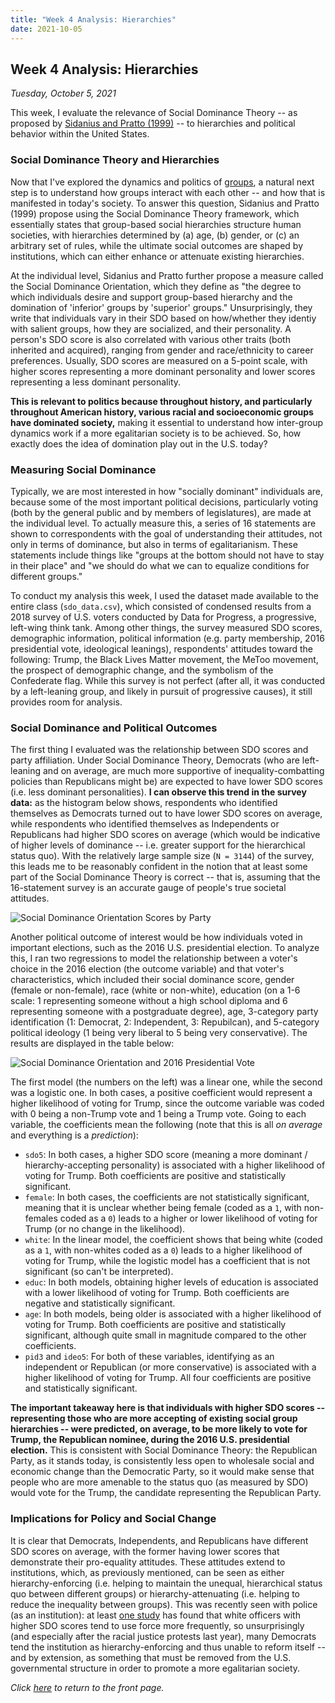 ```yaml
---
title: "Week 4 Analysis: Hierarchies"
date: 2021-10-05
---
```

## Week 4 Analysis: Hierarchies
*Tuesday, October 5, 2021*

This week, I evaluate the relevance of Social Dominance Theory -- as proposed by [Sidanius and Pratto (1999)](https://www.cambridge.org/core/books/social-dominance/ADA29C256881001463D6E2777404DB95) -- to hierarchies and political behavior within the United States.

### Social Dominance Theory and Hierarchies
Now that I've explored the dynamics and politics of [groups](https://yanxifang.github.io/Gov-1372/2021/09/28/Week-Three-Blog-Post.html), a natural next step is to understand how groups interact with each other -- and how that is manifested in today's society. To answer this question, Sidanius and Pratto (1999) propose using the Social Dominance Theory framework, which essentially states that group-based social hierarchies structure human societies, with hierarchies determined by (a) age, (b) gender, or (c) an arbitrary set of rules, while the ultimate social outcomes are shaped by institutions, which can either enhance or attenuate existing hierarchies.

At the individual level, Sidanius and Pratto further propose a measure called the Social Dominance Orientation, which they define as "the degree to which individuals desire and support group-based hierarchy and the domination of 'inferior' groups by 'superior' groups." Unsurprisingly, they write that individuals vary in their SDO based on how/whether they identiy with salient groups, how they are socialized, and their personality. A person's SDO score is also correlated with various other traits (both inherited and acquired), ranging from gender and race/ethnicity to career preferences. Usually, SDO scores are measured on a 5-point scale, with higher scores representing a more dominant personality and lower scores representing a less dominant personality.

**This is relevant to politics because throughout history, and particularly throughout American history, various racial and socioeconomic groups have dominated society,** making it essential to understand how inter-group dynamics work if a more egalitarian society is to be achieved. So, how exactly does the idea of domination play out in the U.S. today?

### Measuring Social Dominance
Typically, we are most interested in how "socially dominant" individuals are, because some of the most important political decisions, particularly voting (both by the general public and by members of legislatures), are made at the individual level. To actually measure this, a series of 16 statements are shown to correspondents with the goal of understanding their attitudes, not only in terms of dominance, but also in terms of egalitarianism. These statements include things like "groups at the bottom should not have to stay in their place" and "we should do what we can to equalize conditions for different groups."

To conduct my analysis this week, I used the dataset made available to the entire class (`sdo_data.csv`), which consisted of condensed results from a 2018 survey of U.S. voters conducted by Data for Progress, a progressive, left-wing think tank. Among other things, the survey measured SDO scores, demographic information, political information (e.g. party membership, 2016 presidential vote, ideological leanings), respondents' attitudes toward the following: Trump, the Black Lives Matter movement, the MeToo movement, the prospect of demographic change, and the symbolism of the Confederate flag. While this survey is not perfect (after all, it was conducted by a left-leaning group, and likely in pursuit of progressive causes), it still provides room for analysis.

### Social Dominance and Political Outcomes
The first thing I evaluated was the relationship between SDO scores and party affiliation. Under Social Dominance Theory, Democrats (who are left-leaning and on average, are much more supportive of inequality-combatting policies than Republicans might be) are expected to have lower SDO scores (i.e. less dominant personalities). **I can observe this trend in the survey data:** as the histogram below shows, respondents who identified themselves as Democrats turned out to have lower SDO scores on average, while respondents who identified themselves as Independents or Republicans had higher SDO scores on average (which would be indicative of higher levels of dominance -- i.e. greater support for the hierarchical status quo). With the relatively large sample size (`N = 3144`) of the survey, this leads me to be reasonably confident in the notion that at least some part of the Social Dominance Theory is correct -- that is, assuming that the 16-statement survey is an accurate gauge of people's true societal attitudes.

![Social Dominance Orientation Scores by Party](https://yanxifang.github.io/Gov-1372/images/social_dominance_byparty.png)

Another political outcome of interest would be how individuals voted in important elections, such as the 2016 U.S. presidential election. To analyze this, I ran two regressions to model the relationship between a voter's choice in the 2016 election (the outcome variable) and that voter's characteristics, which included their social dominance score,  gender (female or non-female), race (white or non-white), education (on a 1-6 scale: 1 representing someone without a high school diploma and 6 representing someone with a postgraduate degree), age, 3-category party identification (1: Democrat, 2: Independent, 3: Repubilcan), and 5-category political ideology (1 being very liberal to 5 being very conservative). The results are displayed in the table below:

![Social Dominance Orientation and 2016 Presidential Vote](https://yanxifang.github.io/Gov-1372/images/social_dominance_repvote2016.PNG)

The first model (the numbers on the left) was a linear one, while the second was a logistic one. In both cases, a positive coefficient would represent a higher likelihood of voting for Trump, since the outcome variable was coded with 0 being a non-Trump vote and 1 being a Trump vote. Going to each variable, the coefficients mean the following (note that this is all *on average* and everything is a *prediction*):

- `sdo5`: In both cases, a higher SDO score (meaning a more dominant / hierarchy-accepting personality) is associated with a higher likelihood of voting for Trump. Both coefficients are positive and statistically significant.
- `female`: In both cases, the coefficients are not statistically significant, meaning that it is unclear whether being female (coded as a `1`, with non-females coded as a `0`) leads to a higher or lower likelihood of voting for Trump (or no change in the likelihood).
- `white`: In the linear model, the coefficient shows that being white (coded as a `1`, with non-whites coded as a `0`) leads to a higher likelihood of voting for Trump, while the logistic model has a coefficient that is not significant (so can't be interpreted).
- `educ`: In both models, obtaining higher levels of education is associated with a lower likelihood of voting for Trump. Both coefficients are negative and statistically significant.
- `age`: In both models, being older is associated with a higher likelihood of voting for Trump. Both coefficients are positive and statistically significant, although quite small in magnitude compared to the other coefficients.
- `pid3` and `ideo5`: For both of these variables, identifying as an independent or Republican (or more conservative) is associated with a higher likelihood of voting for Trump. All four coefficients are positive and statistically significant.

**The important takeaway here is that individuals with higher SDO scores -- representing those who are more accepting of existing social group hierarchies -- were predicted, on average, to be more likely to vote for Trump, the Republican nominee, during the 2016 U.S. presidential election.** This is consistent with Social Dominance Theory: the Republican Party, as it stands today, is consistently less open to wholesale social and economic change than the Democratic Party, so it would make sense that people who are more amenable to the status quo (as measured by SDO) would vote for the Trump, the candidate representing the Republican Party.

### Implications for Policy and Social Change
It is clear that Democrats, Independents, and Republicans have different SDO scores on average, with the former having lower scores that demonstrate their pro-equality attitudes. These attitudes extend to institutions, which, as previously mentioned, can be seen as either hierarchy-enforcing (i.e. helping to maintain the unequal, hierarchical status quo between different groups) or hierarchy-attenuating (i.e. helping to reduce the inequality between groups). This was recently seen with police (as an institution): at least [one study](https://www.pnas.org/content/118/18/e2007693118) has found that white officers with higher SDO scores tend to use force more frequently, so unsurprisingly (and especially after the racial justice protests last year), many Democrats tend the institution as hierarchy-enforcing and thus unable to reform itself -- and by extension, as something that must be removed from the U.S. governmental structure in order to promote a more egalitarian society.

*Click [here](https://yanxifang.github.io/Gov-1372/) to return to the front page.*
